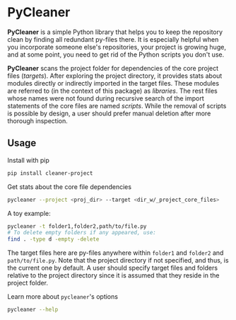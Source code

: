 # PyCleaner

**PyCleaner** is a simple Python library that helps you to keep the repository
clean by finding all redundant py-files there. It is especially helpful when
you incorporate someone else's repositories, your project is growing huge, and
at some point, you need to get rid of the Python scripts you don't use.

**PyCleaner** scans the project folder for dependencies of the core project
files (_targets_). After exploring the project directory, it provides stats
about modules directly or indirectly imported in the target files. These
modules are referred to (in the context of this package) as _libraries_. The
rest files whose names were not found during recursive search of the import
statements of the core files are named _scripts_. While the removal of scripts
is possible by design, a user should prefer manual deletion after more thorough
inspection.


## Usage

Install with pip
```bash
pip install cleaner-project
```

Get stats about the core file dependencies
```bash
pycleaner --project <proj_dir> --target <dir_w/_project_core_files>
```

A toy example:
```bash
pycleaner -t folder1,folder2,path/to/file.py
# To delete empty folders if any appeared, use:
find . -type d -empty -delete
```

The target files here are py-files anywhere within `folder1` and `folder2` and
`path/to/file.py`. Note that the project directory if not specified, and thus,
is the current one by default. A user should specify target files and folders
relative to the project directory since it is assumed that they reside in the
project folder.

Learn more about `pycleaner`'s options
```bash
pycleaner --help
```
